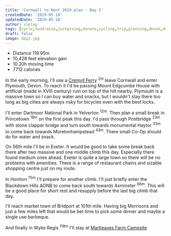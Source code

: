 ```yaml
---
title: 'Cornwall to Kent 2019 plan - Day 2'
createdDate: '2019-05-18'
updatedDate: '2019-05-18'
author: sielay
tags: [cycle,fundraise,justgiving,donate,cycling,trip,planning,devon,dorset,cornwall,strava]
draft: false
image: day2.jpg
---
```


<div class="summary">

 * Distance 119.95m
 * 10,428 feet elevation gain
 * 10.20h moving time
 * 7712 calories

 </div>

In the early morning, I'll use a [Cremyll Ferry](https://www.plymouthboattrips.co.uk/ferries/cremyll-ferry) <sup>2m</sup> leave Cornwall and enter Plymouth, Devon. To reach it I'd be
passing Mount Edgcumbe House with artificial (made in XVIII century) ruin on top of
the hill nearby. Plymouth is a massive town so I can buy water and snacks, but I
wouldn't stay there too long as big cities are always risky for bicycles even with
the best locks.

<instagram-embed url="https://www.instagram.com/p/Bu1Phi-g3L6/"></instagram-embed>

I'll enter Dartmoor National Park in Yelverton <sup>12m</sup>. Then plan a small break
in Princetown <sup>18m</sup> on the first peak this day. I'd pass through Postbridge
<sup>23m</sup> with stone clapper bridge and turn south towards monumental Haytor
<sup>33m</sup> to come back towards Moretonhampstead <sup>43m</sup>. There small
Co-Op should do for water and snack.

<instagram-embed url="https://www.instagram.com/p/BuOxmNGg-YL/"></instagram-embed>
<instagram-embed url="https://www.instagram.com/p/BxGFoSllB3q/"></instagram-embed>
<instagram-embed url="https://www.instagram.com/p/BwXqXOAF1-K/"></instagram-embed>

On 56th mile I'll be in Exeter. It would be good to take some break back there after
two massive and one middle climb this day. Especially there found medium ones ahead.
Exeter is quite a large town so there will be no problems with amenities. There is
a range of restaurant chains and sizable shopping centre just on my route.

<instagram-embed url="https://www.instagram.com/p/BxfIws6HIAf/"></instagram-embed>

In Honiton <sup>75m</sup> I'll prepare for another climb. I'll just briefly enter
the Blackdown Hills AONB to come back south towards Axminster <sup>86m</sup>. This
will be a good place for short rest and resupply before the last big climb that day.

<instagram-embed url="https://www.instagram.com/p/BnTdws_gEgn/"></instagram-embed>
<instagram-embed url="https://www.instagram.com/p/Bw_lRbJHlr-/"></instagram-embed>

I'll reach market town of Bridport at 101th mile. Having big Morrisons and just a
few miles left that would be bet time to pick some dinner and maybe a single use barbeque.

<instagram-embed url="https://www.instagram.com/p/BgzB-ZgjXKw/"></instagram-embed>

And finally in Wyke Regis <sup>119m</sup> I'll stay at
[Martleaves Farm Campsite](https://www.weymouthcampingandcaravanpark.co.uk/)

<instagram-embed url="https://www.instagram.com/p/Bp2IEStAktj/"></instagram-embed>

